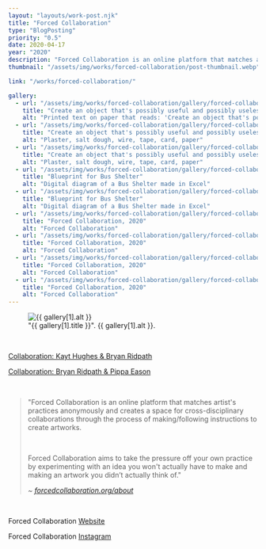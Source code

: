 ```yaml
---
layout: "layouts/work-post.njk"
title: "Forced Collaboration"
type: "BlogPosting"
priority: "0.5"
date: 2020-04-17
year: "2020"
description: "Forced Collaboration is an online platform that matches artist's practices anonymously and creates a space for cross-disciplinary collaborations through the process of making/following instructions to create artworks."
thumbnail: "/assets/img/works/forced-collaboration/post-thumbnail.webp"

link: "/works/forced-collaboration/"

gallery:
  - url: "/assets/img/works/forced-collaboration/gallery/forced-collaboration-1.webp"
    title: "Create an object that's possibly useful and possibly useless but definitely beautiful"
    alt: "Printed text on paper that reads: 'Create an object that's possibly useful and possibly useless but definitely beautiful'"
  - url: "/assets/img/works/forced-collaboration/gallery/forced-collaboration-2.webp"
    title: "Create an object that's possibly useful and possibly useless but definitely beautiful"
    alt: "Plaster, salt dough, wire, tape, card, paper"
  - url: "/assets/img/works/forced-collaboration/gallery/forced-collaboration-3.png"
    title: "Create an object that's possibly useful and possibly useless but definitely beautiful"
    alt: "Plaster, salt dough, wire, tape, card, paper"
  - url: "/assets/img/works/forced-collaboration/gallery/forced-collaboration-3.webp"
    title: "Blueprint for Bus Shelter"
    alt: "Digital diagram of a Bus Shelter made in Excel"
  - url: "/assets/img/works/forced-collaboration/gallery/forced-collaboration-4.webp"
    title: "Blueprint for Bus Shelter"
    alt: "Digital diagram of a Bus Shelter made in Excel"
  - url: "/assets/img/works/forced-collaboration/gallery/forced-collaboration-5.webp"
    title: "Forced Collaboration, 2020"
    alt: "Forced Collaboration"
  - url: "/assets/img/works/forced-collaboration/gallery/forced-collaboration-6.webp"
    title: "Forced Collaboration, 2020"
    alt: "Forced Collaboration"
  - url: "/assets/img/works/forced-collaboration/gallery/forced-collaboration-7.webp"
    title: "Forced Collaboration, 2020"
    alt: "Forced Collaboration"
  - url: "/assets/img/works/forced-collaboration/gallery/forced-collaboration-8.webp"
    title: "Forced Collaboration, 2020"
    alt: "Forced Collaboration"
---
```


<figure class="main-article__figure">
    <img src="{{ gallery[1].url  }}" alt="{{ gallery[1].alt }}" title="{{ gallery[1].title }}">
        <figcaption>
            "{{ gallery[1].title }}". {{ gallery[1].alt }}.
        </figcaption>
</figure>

<br>

<p><i class="fa-solid fa-star-of-life icon-accent"></i> <a href="https://www.forcedcollaboration.org/Kayt-Hughes-and-Bryan-Ridpath">Collaboration: Kayt Hughes & Bryan Ridpath</a> <sup><i class="fa-solid fa-arrow-up-right-from-square icon-grey"></i></sup></p>
<p><i class="fa-solid fa-star-of-life icon-accent"></i> <a href="https://forcedcollaboration.org/Bryan-Ridpath-and-Pippa-Eason">Collaboration: Bryan Ridpath & Pippa Eason</a> <sup><i class="fa-solid fa-arrow-up-right-from-square icon-grey"></i></sup></p>

<br>

<blockquote>
<p>"Forced Collaboration is an online platform that matches artist's practices anonymously and creates a space for cross-disciplinary collaborations through the process of making/following instructions to create artworks.</p>

<br>

<p>Forced Collaboration aims to take the pressure off your own practice by experimenting with an idea you won't actually have to make and making an artwork you didn’t actually think of."</p>

<cite>~ <a href="https://forcedcollaboration.org/about">forcedcollaboration.org/about</a> <sup><i class="fa-solid fa-arrow-up-right-from-square icon-grey"></i></sup></cite>
</blockquote>

<br>

<p><i class="fa-solid fa-star-of-life icon-accent"></i> Forced Collaboration <a href="https://www.forcedcollaboration.org/">Website</a> <sup><i class="fa-solid fa-arrow-up-right-from-square icon-grey"></i></sup></p>
<p><i class="fa-solid fa-star-of-life icon-accent"></i> Forced Collaboration <a href="https://www.instagram.com/forcedcollaboration_/">Instagram</a> <sup><i class="fa-solid fa-arrow-up-right-from-square icon-grey"></i></sup></p>

<br>
<br>
